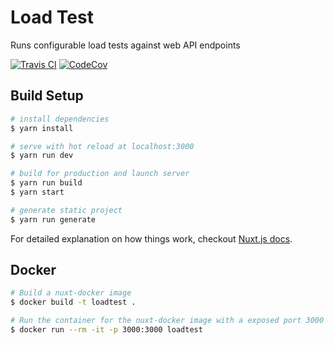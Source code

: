 # Load Test

Runs configurable load tests against web API endpoints

[![Travis CI](https://travis-ci.org/Reptarsrage/loadtest.svg?branch=master)](https://travis-ci.org/Reptarsrage/loadtest)
[![CodeCov](https://codecov.io/gh/Reptarsrage/loadtest/branch/master/graph/badge.svg)](https://codecov.io/gh/Reptarsrage/loadtest)

## Build Setup

``` bash
# install dependencies
$ yarn install

# serve with hot reload at localhost:3000
$ yarn run dev

# build for production and launch server
$ yarn run build
$ yarn start

# generate static project
$ yarn run generate
```

For detailed explanation on how things work, checkout [Nuxt.js docs](https://nuxtjs.org).

## Docker

```bash
# Build a nuxt-docker image
$ docker build -t loadtest .

# Run the container for the nuxt-docker image with a exposed port 3000
$ docker run --rm -it -p 3000:3000 loadtest
```

